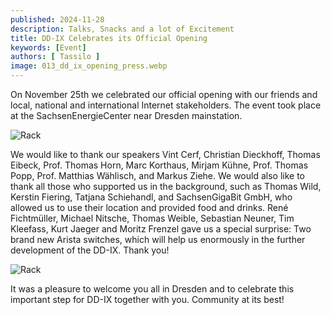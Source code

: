 ```yaml
--- 
published: 2024-11-28
description: Talks, Snacks and a lot of Excitement
title: DD-IX Celebrates its Official Opening
keywords: [Event]
authors: [ Tassilo ]
image: 013_dd_ix_opening_press.webp
---
```

On November 25th we celebrated our official opening with our friends and local, national and international Internet stakeholders. The event took place at the SachsenEnergieCenter near Dresden mainstation.

![Rack](013_dd_ix_opening_rack.webp)

We would like to thank our speakers Vint Cerf, Christian Dieckhoff, Thomas Eibeck, Prof. Thomas Horn, Marc Korthaus, Mirjam Kühne, Prof. Thomas Popp, Prof. Matthias Wählisch, and Markus Ziehe. We would also like to thank all those who supported us in the background, such as Thomas Wild, Kerstin Fiering, Tatjana Schiehandl, and SachsenGigaBit GmbH, who allowed us to use their location and provided food and drinks.
René Fichtmüller, Michael Nitsche, Thomas Weible, Sebastian Neuner, Tim Kleefass, Kurt Jaeger and Moritz Frenzel gave us a special surprise: Two brand new Arista switches, which will help us enormously in the further development of the DD-IX. Thank you!

![Rack](013_dd_ix_opening_team.webp)

It was a pleasure to welcome you all in Dresden and to celebrate this important step for DD-IX together with you. Community at its best!
